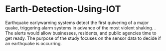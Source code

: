# Earth-Detection-Using-IOT
Earthquake earlywarning systems detect the first quivering of a major quake, triggering alarm systems in advance of the most violent shaking. . The alerts would allow businesses, residents, and public agencies time to get ready. The purpose of the study focuses on the sensor data to decide if an earthquake is occurring.  
